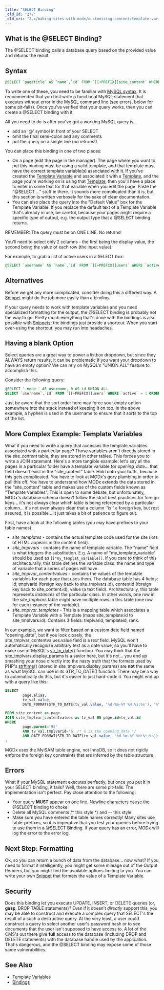 ```yaml
---
title: "SELECT Binding"
_old_id: "272"
_old_uri: "2.x/making-sites-with-modx/customizing-content/template-variables/bindings/select-binding"
---
```


## What is the @SELECT Binding?

The @SELECT binding calls a database query based on the provided value and returns the result.

## Syntax

``` sql
@SELECT `pagetitle` AS `name`,`id` FROM `[[+PREFIX]]site_content` WHERE `published` = 1 AND `deleted` = 0
```

To write one of these, you need to be familiar with [MySQL syntax](http://dev.mysql.com/doc/refman/5.1/en/). It is recommended that you first write a functional MySQL statement that executes without error in the MySQL command line (see errors, below for some pit-falls). Once you've verified that your query works, then you can create a @SELECT binding with it.

All you need to do is after you've got a working MySQL query is:

- add an '@' symbol in front of your SELECT
- omit the final semi-colon and any comments
- put the query on a single line (no returns!)

You can place this binding in one of two places:

- On a page (edit the page in the manager). The page where you want to put this binding must be using a valid template, and that template must have the correct template variable(s) associated with it. If you've created the [Template Variable](building-sites/elements/template-variables "Template Variables") and associated it with a [Template](building-sites/elements/templates "Templates"), and the page you're working on is using that [Template](building-sites/elements/templates "Templates"), then you'll have a place to enter in some text for that variable when you edit the page. Paste the "@SELECT ..." stuff in there. It sounds more complicated than it is, but this section is written verbosely for the sake of clear documentation.
- You can also place the query into the "Default Value" box for the Template Variable. If you replace the default text of a Template Variable that's already in use, be careful, because your pages might require a specific type of output, e.g. the output type that a @SELECT binding returns.

REMEMBER: The query must be on ONE LINE. No returns!

You'll need to select only 2 columns - the first being the display value, the second being the value of each row (the input value).

For example, to grab a list of active users in a SELECT box:

``` sql
@SELECT `username` AS `name`,`id` FROM `[[+PREFIX]]users` WHERE `active` = 1
```

## Alternatives

Before we get any more complicated, consider doing this a different way. A [Snippet](extending-modx/snippets "Snippets") might do the job more easily than a binding.

If your query needs to work with template variables and you need specialized formatting for the output, the @SELECT binding is probably not the way to go. Pretty much everything that's done with the bindings is also possible with [Snippets](extending-modx/snippets "Snippets"); the bindings just provide a shortcut. When you start over-using the shortcut, you may run into headaches.

## Having a blank Option

Select queries are a great way to power a listbox dropdown, but since they ALWAYS return results, it can be problematic if you want your dropdown to have an empty option? We can rely on MySQL's "UNION ALL" feature to accomplish this.

Consider the following query:

``` sql
@SELECT '-none-' AS username, 0 AS id UNION ALL
SELECT `username`,`id` FROM `[[+PREFIX]]users` WHERE `active` = 1 ORDER BY username ASC
```

Just be aware that the sort order here may force your empty option somewhere into the stack instead of keeping it on top. In the above example, a hyphen is used in the username to ensure that it sorts to the top of the list.

## More Complex Example: Template Variables

What if you need to write a query that accesses the template variables associated with a particular page? Those variables aren't directly stored in the _site\_content_ table, they are stored in other tables. This forces you to write a JOIN statement. Here's a more tangible example: let's say all the pages in a particular folder have a template variable for _opening\_date_... that field doesn't exist in the "site\_content" table. Hold onto your butts, because this gets complicated. You have to look at MODx's gory plumbing in order to pull this off. You have to understand how MODx extends the data stored in the "site\_content" table and makes use of the custom fields known as "Template Variables". This is open to some debate, but unfortunately, MODx's database schema doesn't follow the strict best practices for foreign keys... it's not always clear which table is being referenced by a particular column... it's not even always clear that a column ''is'' a foreign key, but rest assured, it is possible... it just takes a bit of patience to figure out.

First, have a look at the following tables (you may have prefixes to your table names):

- _site\_templates_ - contains the actual template code used for the site (lots of HTML appears in the content field).
- _site\_tmplvars_ - contains the name of template variable. The "name" field is what triggers the substitution. E.g. A name of "my\_template\_variable" should be used as `[[*my_templat_variable]]`. If you care to think of this architecturally, this table defines the variable class: the name and type of variable that a series of pages will have.
- _site\_tmplvar\_contentvalues_ - contains the values of the template variables for each page that uses them. The database table has 4 fields: id, tmplvarid (foreign key back to site\_tmplvars.id), contentid (foreign key back to site\_content.id), value (a text field). Architecturally, this table represents _instances_ of the particular class. In other words, one row in the _site\_tmplvars_ table might have multiple rows in this table (one row for each instance of the variable).
- _site\_tmplvar\_templates_ - This is a mapping table which associates a Template Variable with a Template (maps site\_template:id to site\_tmplvars:id). Contains 3 fields: tmplvarid, templateid, rank.

In our example, we want to filter based on a custom date field named "opening\_date", but if you look closely, the site\_tmplvar\_contentvalues.value field is a _text_ field. MySQL won't automatically recognize arbitrary text as a date value, so you'll have to make use of MySQL's [str\_to\_date()](http://dev.mysql.com/doc/refman/5.0/en/date-and-time-functions.html#function_str-to-date) function. You may think that the site\_tmplvars.display\_params is a savior here, but it's not... you end up smashing your nose directly into the nasty truth that the formats used by PHP's [strftime()](http://www.php.net/strftime) (stored in site\_tmplvars.display\_params) are **not** the same as what MySQL can use in its STR\_TO\_DATE() function. There may be a way to automatically do this, but it's easier to just hard-code it. You might end up with a query like this:

``` sql
SELECT
        page.alias,
        tv_val.value,
        DATE_FORMAT(STR_TO_DATE(tv_val.value, '%d-%m-%Y %H:%i:%s'), '%Y-%m-%d %H:%i:%s') as `Formatted Opening Date`,

FROM site_content as page
JOIN site_tmplvar_contentvalues as tv_val ON page.id=tv_val.id
WHERE
        page.parent='95'
        AND tv_val.tmplvarid='6' /* 6 is the opening_date */
        AND DATE_FORMAT(STR_TO_DATE(tv_val.value, '%d-%m-%Y %H:%i:%s'), '%Y-%m-%d %H:%i:%s')>'2008-10-24 13:04:57'
;
```

MODx uses the MyISAM table engine, not InnoDB, so it does not rigidly enforce the foreign key constraints that are inferred by the table structure.

## Errors

What if your MySQL statement executes perfectly, but once you put it in your SELECT binding, it fails? Well, there are some pit-falls. The implementation isn't perfect. Pay close attention to the following:

- Your query **MUST** appear on one line. Newline characters cause the @SELECT binding to choke.
- Delete all MySQL comments /\* this style \*/ and -- this style
- Make sure you have entered the table names correctly! Many sites use table-prefixes, so it is imperative that you test your queries before trying to use them in a @SELECT Binding. If your query has an error, MODx will log the error to the error log.

## Next Step: Formatting

Ok, so you can return a bunch of data from the database... now what? If you need to format it intelligently, you might get some mileage out of the Output Renders, but you might find the available options limiting to you. You can write your own [Snippet](extending-modx/snippets "Snippets") that formats the value of a Template Variable.

## Security

Does this binding let you execute UPDATE, INSERT, or DELETE queries (or, **gasp**, DROP TABLE statements)? Even if it doesn't _directly_ support this, you may be able to construct and execute a complex query that SELECT's the result of a such a destructive query. At the very least, a user could construct a query to select another user's password hash or to see documents that the user isn't supposed to have access to. A lot of the CMS's out there give **full** access to the database (including DROP and DELETE statements) with the database handle used by the application. That's dangerous, and the @SELECT binding may expose some of those same vulnerabilities.

## See Also

- [Template Variables](building-sites/elements/template-variables "Template Variables")
- [Bindings](building-sites/elements/template-variables/bindings "Bindings")
